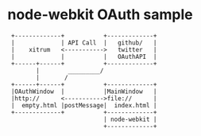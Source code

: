 # node-webkit OAuth sample

     +-------------+           +-------------+
     |             | API Call  |   github/   |
     |    xitrum   <----------->   twitter   |
     |             |           |   OAuthAPI  |
     +------+------+           +-------------+
            |        _________/
            |       /
     +------+------+           +-------------+
     |OAuthWindow  |           |MainWindow   |
     |http://      <----------->file://      |
     |  empty.html |postMessage|  index.html |
     +-------------+           +-------------+
                               | node-webkit |
                               +-------------+

